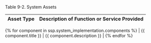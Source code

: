 <!--
You can fill in additional rows for this table directly after `endfor`
-->

Table 9-2. System Assets

| Asset Type | Description of Function or Service Provided |
| ---------- | ------------------------------------------- |
{% for component in ssp.system_implementation.components %}
| {{ component.title }} | {{ component.description }} |
{% endfor %}
